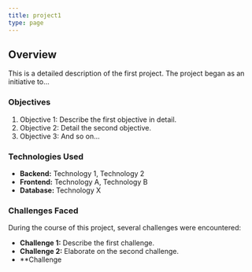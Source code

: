 ```yaml
---
title: project1
type: page
---
```


## Overview

This is a detailed description of the first project. The project began as an initiative to...

### Objectives

1. Objective 1: Describe the first objective in detail.
2. Objective 2: Detail the second objective.
3. Objective 3: And so on...

### Technologies Used

- **Backend:** Technology 1, Technology 2
- **Frontend:** Technology A, Technology B
- **Database:** Technology X

### Challenges Faced

During the course of this project, several challenges were encountered:

- **Challenge 1:** Describe the first challenge.
- **Challenge 2:** Elaborate on the second challenge.
- **Challenge

